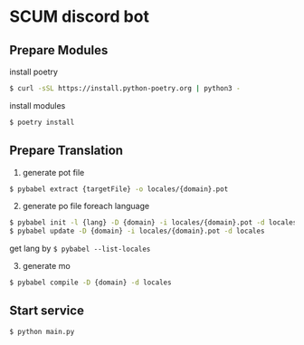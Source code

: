 # SCUM discord bot

## Prepare Modules
install poetry
```bash
$ curl -sSL https://install.python-poetry.org | python3 -
```
install modules
```bash
$ poetry install
```

## Prepare Translation
1. generate pot file
```bash
$ pybabel extract {targetFile} -o locales/{domain}.pot
```
2. generate po file foreach language
```bash
$ pybabel init -l {lang} -D {domain} -i locales/{domain}.pot -d locales
$ pybabel update -D {domain} -i locales/{domain}.pot -d locales
```
get lang by `$ pybabel --list-locales`

3. generate mo
```bash
$ pybabel compile -D {domain} -d locales
```

## Start service
```bash
$ python main.py
```
